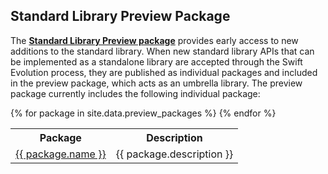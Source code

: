 ## Standard Library Preview Package

The **[Standard Library Preview package][preview-package]** provides
early access to new additions to the standard library. When new standard
library APIs that can be implemented as a standalone library are accepted
through the Swift Evolution process, they are published as individual
packages and included in the preview package, which acts as an umbrella
library. The preview package currently includes the following individual
package:

[preview-package]: https://github.com/apple/swift-standard-library-preview/

<table>
<tr>
    <th>Package</th>
    <th>Description</th>
</tr>
{% for package in site.data.preview_packages %}
<tr>
    <td><a href="{{ package.repo }}">{{ package.name }}</a></td>
    <td>{{ package.description }}</td>
</tr>
{% endfor %}
</table>

